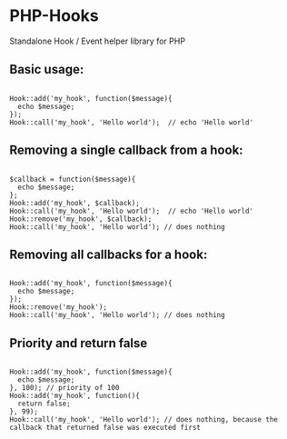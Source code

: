 PHP-Hooks
=========
Standalone Hook / Event helper library for PHP


Basic usage:
------------
<pre><code>
Hook::add('my_hook', function($message){
  echo $message;
});
Hook::call('my_hook', 'Hello world');  // echo 'Hello world'
</code></pre>

Removing a single callback from a hook:
---------------------------------------
<pre><code>
$callback = function($message){
  echo $message;
};
Hook::add('my_hook', $callback);
Hook::call('my_hook', 'Hello world');  // echo 'Hello world'
Hook::remove('my_hook', $callback);
Hook::call('my_hook', 'Hello world'); // does nothing
</code></pre>

Removing all callbacks for a hook:
----------------------------------
<pre><code>
Hook::add('my_hook', function($message){
  echo $message;
});
Hook::remove('my_hook');
Hook::call('my_hook', 'Hello world'); // does nothing
</code></pre>

Priority and return false
----------------------------------
<pre><code>
Hook::add('my_hook', function($message){
  echo $message;
}, 100); // priority of 100
Hook::add('my_hook', function(){
  return false;
}, 99);
Hook::call('my_hook', 'Hello world'); // does nothing, because the callback that returned false was executed first
</code></pre>
